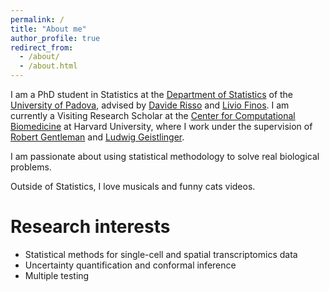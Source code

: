 ```yaml
---
permalink: /
title: "About me"
author_profile: true
redirect_from: 
  - /about/
  - /about.html
---
```


I am a PhD student in Statistics at the [Department of Statistics](https://www.stat.unipd.it/en/) of the [University of Padova](https://www.unipd.it/en/), advised by [Davide Risso](https://drisso.github.io/) and [Livio Finos](https://livioivil.github.io/). I am currently a Visiting Research Scholar at the [Center for Computational Biomedicine](https://computationalbiomed.hms.harvard.edu/) at Harvard University, where I work under the supervision of [Robert Gentleman](https://computationalbiomed.hms.harvard.edu/about/people/robert-gentleman-phd/) and [Ludwig Geistlinger](https://computationalbiomed.hms.harvard.edu/about/people/ludwig-geistlinger-phd/).

I am passionate about using statistical methodology to solve real biological problems.

Outside of Statistics, I love musicals and funny cats videos.

# Research interests
- Statistical methods for single-cell and spatial transcriptomics data
- Uncertainty quantification and conformal inference
- Multiple testing
